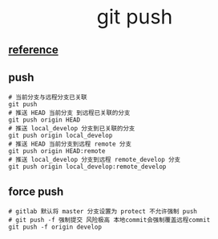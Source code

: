 <div style="text-align: center;font-size: 40px;">git push</div>

## [reference](https://git-scm.com/docs/git-push)

## push

```shell
# 当前分支与远程分支已关联
git push
# 推送 HEAD 当前分支 到远程已关联的分支
git push origin HEAD
# 推送 local_develop 分支到已关联的分支
git push origin local_develop
# 推送 HEAD 当前分支到远程 remote 分支
git push origin HEAD:remote
# 推送 local_develop 分支到远程 remote_develop 分支
git push origin local_develop:remote_develop
```

## force push

```shell
# gitlab 默认将 master 分支设置为 protect 不允许强制 push
# git push -f 强制提交 风险极高 本地commit会强制覆盖远程commit
git push -f origin develop
```